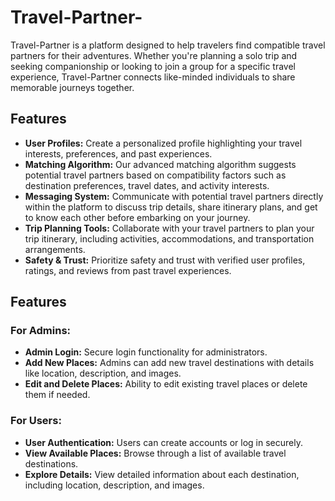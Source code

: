 ﻿# Travel-Partner-
 Travel-Partner is a platform designed to help travelers find compatible travel partners for their adventures. Whether you're planning a solo trip and seeking companionship or looking to join a group for a specific travel experience, Travel-Partner connects like-minded individuals to share memorable journeys together.

## Features

- **User Profiles:** Create a personalized profile highlighting your travel interests, preferences, and past experiences.
- **Matching Algorithm:** Our advanced matching algorithm suggests potential travel partners based on compatibility factors such as destination preferences, travel dates, and activity interests.
- **Messaging System:** Communicate with potential travel partners directly within the platform to discuss trip details, share itinerary plans, and get to know each other before embarking on your journey.
- **Trip Planning Tools:** Collaborate with your travel partners to plan your trip itinerary, including activities, accommodations, and transportation arrangements.
- **Safety & Trust:** Prioritize safety and trust with verified user profiles, ratings, and reviews from past travel experiences.
## Features

### For Admins:

- **Admin Login:** Secure login functionality for administrators.
- **Add New Places:** Admins can add new travel destinations with details like location, description, and images.
- **Edit and Delete Places:** Ability to edit existing travel places or delete them if needed.

### For Users:

- **User Authentication:** Users can create accounts or log in securely.
- **View Available Places:** Browse through a list of available travel destinations.
- **Explore Details:** View detailed information about each destination, including location, description, and images.

